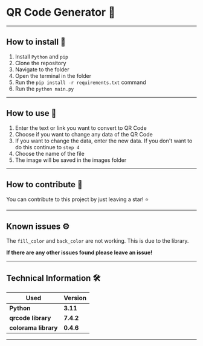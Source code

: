 <h1>QR Code Generator 🔧</h1>

---

<h2>How to install 🚀</h2>

1. Install `Python` and `pip`
2. Clone the repository
3. Navigate to the folder
4. Open the terminal in the folder
5. Run the `pip install -r requirements.txt` command
6. Run the `python main.py`

---

<h2>How to use 📝</h2>


1. Enter the text or link you want to convert to QR Code
2. Choose if you want to change any data of the QR Code
3. If you want to change the data, enter the new data. If you don't want to do this continue to `step 4`
4. Choose the name of the file
5. The image will be saved in the images folder


---

<h2>How to contribute 🤝</h2>


You can contribute to this project by just leaving a star! ⭐

---

<h2>Known issues ⚙️</h2>


The `fill_color` and `back_color` are not working. This is due to the library.

**If there are any other issues found please leave an issue!**

---

<h2>Technical Information 🛠️</h2>

| **Used**             | **Version** |
|----------------------|-------------|
| **Python**           | **3.11**    |
| **qrcode library**   | **7.4.2**   |
| **colorama library** | **0.4.6**   |

---